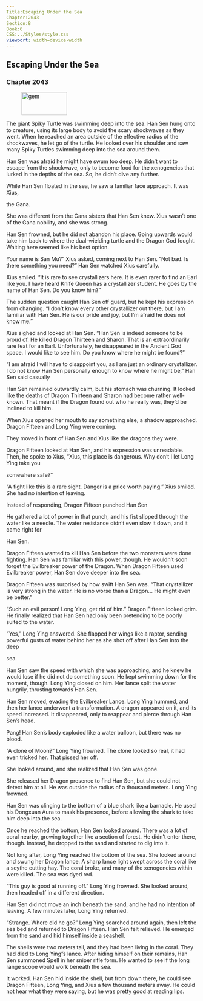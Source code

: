 ```yaml
---
Title:Escaping Under the Sea 
Chapter:2043 
Section:8 
Book:6 
CSS:../Styles/style.css 
viewport: width=device-width
---
```

  
## Escaping Under the Sea
### Chapter 2043
  
<figure>
	<img src="../Images/gem.gif" alt="gem" id="gem" width="120" height="60" />
</figure>
  

  
The giant Spiky Turtle was swimming deep into the sea. Han Sen hung onto to creature, using its large body to avoid the scary shockwaves as they went. When he reached an area outside of the effective radius of the shockwaves, he let go of the turtle. He looked over his shoulder and saw many Spiky Turtles swimming deep into the sea around them.

Han Sen was afraid he might have swum too deep. He didn’t want to escape from the shockwave, only to become food for the xenogeneics that lurked in the depths of the sea. So, he didn’t dive any further.

While Han Sen floated in the sea, he saw a familiar face approach. It was Xius,

the Gana.

She was different from the Gana sisters that Han Sen knew. Xius wasn’t one of the Gana nobility, and she was strong.

Han Sen frowned, but he did not abandon his place. Going upwards would take him back to where the dual-wielding turtle and the Dragon God fought. Waiting here seemed like his best option.

Your name is San Mu?” Xius asked, coming next to Han Sen. “Not bad. Is there something you need?” Han Sen watched Xius carefully.

Xius smiled. “It is rare to see crystallizers here. It is even rarer to find an Earl like you. I have heard Knife Queen has a crystallizer student. He goes by the name of Han Sen. Do you know him?”

The sudden question caught Han Sen off guard, but he kept his expression from changing. “I don’t know every other crystallizer out there, but I am familiar with Han Sen. He is our pride and joy, but I’m afraid he does not know me.”

Xius sighed and looked at Han Sen. “Han Sen is indeed someone to be proud of. He killed Dragon Thirteen and Sharon. That is an extraordinarily rare feat for an Earl. Unfortunately, he disappeared in the Ancient God space. I would like to see him. Do you know where he might be found?”

“I am afraid I will have to disappoint you, as I am just an ordinary crystallizer. I do not know Han Sen personally enough to know where he might be,” Han Sen said casually

Han Sen remained outwardly calm, but his stomach was churning. It looked like the deaths of Dragon Thirteen and Sharon had become rather well-known. That meant if the Dragon found out who he really was, they’d be inclined to kill him.

When Xius opened her mouth to say something else, a shadow approached. Dragon Fifteen and Long Ying were coming.

They moved in front of Han Sen and Xius like the dragons they were.

Dragon Fifteen looked at Han Sen, and his expression was unreadable. Then, he spoke to Xius, “Xius, this place is dangerous. Why don’t I let Long Ying take you

somewhere safe?”

“A fight like this is a rare sight. Danger is a price worth paying.” Xius smiled. She had no intention of leaving.

Instead of responding, Dragon Fifteen punched Han Sen

He gathered a lot of power in that punch, and his fist slipped through the water like a needle. The water resistance didn’t even slow it down, and it came right for

Han Sen.

Dragon Fifteen wanted to kill Han Sen before the two monsters were done fighting. Han Sen was familiar with this power, though. He wouldn’t soon forget the Evilbreaker power of the Dragon. When Dragon Fifteen used Evilbreaker power, Han Sen dove deeper into the sea.

Dragon Fifteen was surprised by how swift Han Sen was. “That crystallizer is very strong in the water. He is no worse than a Dragon… He might even be better.”

“Such an evil person! Long Ying, get rid of him.” Dragon Fifteen looked grim. He finally realized that Han Sen had only been pretending to be poorly suited to the water.

“Yes,” Long Ying answered. She flapped her wings like a raptor, sending powerful gusts of water behind her as she shot off after Han Sen into the deep

sea.

Han Sen saw the speed with which she was approaching, and he knew he would lose if he did not do something soon. He kept swimming down for the moment, though. Long Ying closed on him. Her lance split the water hungrily, thrusting towards Han Sen.

Han Sen moved, evading the Evilbreaker Lance. Long Ying hummed, and then her lance underwent a transformation. A dragon appeared on it, and its speed increased. It disappeared, only to reappear and pierce through Han Sen’s head.

Pang! Han Sen’s body exploded like a water balloon, but there was no blood.

“A clone of Moon?” Long Ying frowned. The clone looked so real, it had even tricked her. That pissed her off.

She looked around, and she realized that Han Sen was gone.

She released her Dragon presence to find Han Sen, but she could not detect him at all. He was outside the radius of a thousand meters. Long Ying frowned.

Han Sen was clinging to the bottom of a blue shark like a barnacle. He used his Dongxuan Aura to mask his presence, before allowing the shark to take him deep into the sea.

Once he reached the bottom, Han Sen looked around. There was a lot of coral nearby, growing together like a section of forest. He didn’t enter there, though. Instead, he dropped to the sand and started to dig into it.

Not long after, Long Ying reached the bottom of the sea. She looked around and swung her Dragon lance. A sharp lance light swept across the coral like a scythe cutting hay. The coral broke, and many of the xenogeneics within were killed. The sea was dyed red.

“This guy is good at running off.” Long Ying frowned. She looked around, then headed off in a different direction.

Han Sen did not move an inch beneath the sand, and he had no intention of leaving. A few minutes later, Long Ying returned.

“Strange. Where did he go?” Long Ying searched around again, then left the sea bed and returned to Dragon Fifteen. Han Sen felt relieved. He emerged from the sand and hid himself inside a seashell.

The shells were two meters tall, and they had been living in the coral. They had died to Long Ying”s lance. After hiding himself on their remains, Han Sen summoned Spell in her sniper rifle form. He wanted to see if the long range scope would work beneath the sea.

It worked. Han Sen hid inside the shell, but from down there, he could see Dragon Fifteen, Long Ying, and Xius a few thousand meters away. He could not hear what they were saying, but he was pretty good at reading lips.